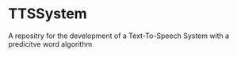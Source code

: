 # TTSSystem
A repositry for the development of a Text-To-Speech System with a predicitve word algorithm
